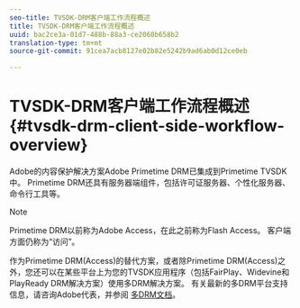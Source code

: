 ```yaml
---
seo-title: TVSDK-DRM客户端工作流程概述
title: TVSDK-DRM客户端工作流程概述
uuid: bac2ce3a-01d7-488b-88a3-ce2060b658b2
translation-type: tm+mt
source-git-commit: 91cea7acb8127e02b82e5242b9ad6ab0d12ce0eb

---
```



# TVSDK-DRM客户端工作流程概述 {#tvsdk-drm-client-side-workflow-overview}

Adobe的内容保护解决方案Adobe Primetime DRM已集成到Primetime TVSDK中。 Primetime DRM还具有服务器端组件，包括许可证服务器、个性化服务器、命令行工具等。

>[!NOTE]
>
>Primetime DRM以前称为Adobe Access，在此之前称为Flash Access。 客户端方面仍称为“访问”。

作为Primetime DRM(Access)的替代方案，或者除Primetime DRM(Access)之外，您还可以在某些平台上为您的TVSDK应用程序（包括FairPlay、Widevine和PlayReady DRM解决方案）使用多DRM解决方案。 有关最新的多DRM平台支持信息，请咨询Adobe代表，并参阅 [多DRM文档](../multi-drm-workflows/title-page/overview.md)。
